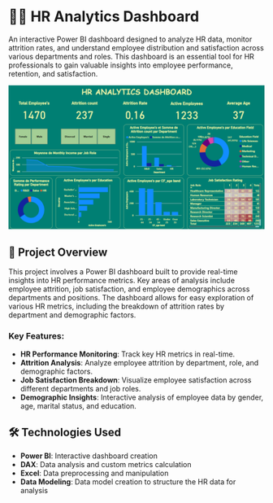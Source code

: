 # 🧑‍💼 HR Analytics Dashboard

An interactive Power BI dashboard designed to analyze HR data, monitor attrition rates, and understand employee distribution and satisfaction across various departments and roles. This dashboard is an essential tool for HR professionals to gain valuable insights into employee performance, retention, and satisfaction.

![HR Analytics Dashboard](HR-analytics-dashboard.png)

## 🚀 Project Overview

This project involves a Power BI dashboard built to provide real-time insights into HR performance metrics. Key areas of analysis include employee attrition, job satisfaction, and employee demographics across departments and positions. The dashboard allows for easy exploration of various HR metrics, including the breakdown of attrition rates by department and demographic factors.

### Key Features:
- **HR Performance Monitoring**: Track key HR metrics in real-time.
- **Attrition Analysis**: Analyze employee attrition by department, role, and demographic factors.
- **Job Satisfaction Breakdown**: Visualize employee satisfaction across different departments and job roles.
- **Demographic Insights**: Interactive analysis of employee data by gender, age, marital status, and education.

## 🛠️ Technologies Used

- **Power BI**: Interactive dashboard creation
- **DAX**: Data analysis and custom metrics calculation
- **Excel**: Data preprocessing and manipulation
- **Data Modeling**: Data model creation to structure the HR data for analysis

